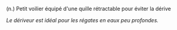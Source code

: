 (n.) Petit voilier équipé d'une quille rétractable pour éviter la dérive

*Le dériveur est idéal pour les régates en eaux peu profondes.*